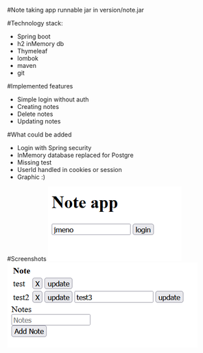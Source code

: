 #Note taking app
runnable jar in version/note.jar

#Technology stack:
- Spring boot
- h2 inMemory db
- Thymeleaf
- lombok
- maven
- git

#Implemented features
- Simple login without auth
- Creating notes
- Delete notes
- Updating notes

#What could be added
- Login with Spring security
- InMemory database replaced for Postgre
- Missing test
- UserId handled in cookies or session
- Graphic :) 

#Screenshots
![screenshot](screenshots/img.png?raw=true "login")
![screenshot](screenshots/img_1.png?raw=true "notes")
